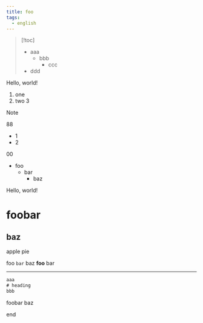 ```yaml
---
title: foo
tags:
  - english
---
```

> [!toc]
> - aaa
>     - bbb
>         - ccc
> - ddd

Hello, world!

1. one
2. two
3

> [!note]
> 88
>
> - 1
> - 2
>
> 00

- foo
    - bar
        - baz

Hello, world!

# foobar
## baz
apple
pie

foo `bar` baz **foo** bar

---

```js
aaa
# heading
bbb
```

foobar
baz

end
